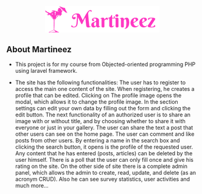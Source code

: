 <p align="center"><img src="readme-logo.png"></p>

## About Martineez

- This project is for my course from Objected-oriented programming PHP using laravel framework.

- The site has the following functionalities:
The user has to register to access the main one content of the site. When registering, he creates a profile that can be edited. Clicking on
The profile image opens the modal, which allows it to change the profile image. In the section
settings can edit your own data by filling out the form and clicking the edit button. The next functionality of an authorized user is to share an image with or without title, and
by choosing whether to share it with everyone or just in your gallery. The user can share the text
a post that other users can see on the home page. The user can comment and like
posts from other users. By entering a name in the search box and clicking the search button, it opens
is the profile of the requested user. Any content that he has entered (posts, articles) can be deleted by the user himself. 
There is a poll that the user can only fill once and give his rating on the site. On the other side of site there is a complete admin panel, which allows
the admin to create, read, update, and delete (as an acronym CRUD). Also he can see survey statistics, user activities and much more...
